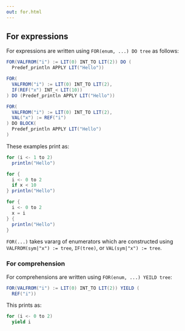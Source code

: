 ```yaml
---
out: for.html
---
```


For expressions
---------------

For expressions are written using `FOR(enum, ...) DO tree` as follows:

```scala
FOR(VALFROM("i") := LIT(0) INT_TO LIT(2)) DO (
  Predef_println APPLY LIT("Hello"))

FOR(
  VALFROM("i") := LIT(0) INT_TO LIT(2),
  IF(REF("x") INT_< LIT(10))
) DO (Predef_println APPLY LIT("Hello"))

FOR(
  VALFROM("i") := LIT(0) INT_TO LIT(2),
  VAL("x") := REF("i")
) DO BLOCK(
  Predef_println APPLY LIT("Hello")
)
```

These examples print as:

```scala
for (i <- 1 to 2)
  println("Hello")

for {
  i <- 0 to 2
  if x < 10
} println("Hello")

for {
  i <- 0 to 2
  x = i
} {
  println("Hello")
}
```

`FOR(...)` takes vararg of enumerators which are constructed using `VALFROM(sym|"x") := tree`, `IF(tree)`,  or `VAL(sym|"x") := tree`.

### For comprehension

For comprehensions are written using `FOR(enum, ...) YEILD tree`:

```scala
FOR(VALFROM("i") := LIT(0) INT_TO LIT(2)) YIELD (
  REF("i"))
```

This prints as:

```scala
for (i <- 0 to 2)
  yield i
```
